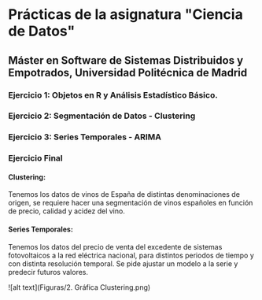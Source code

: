# Prácticas de la asignatura "Ciencia de Datos"

## Máster en Software de Sistemas Distribuidos y Empotrados, Universidad Politécnica de Madrid

### Ejercicio 1: Objetos en R y Análisis Estadístico Básico.

### Ejercicio 2: Segmentación de Datos - Clustering

### Ejercicio 3: Series Temporales - ARIMA

### Ejercicio Final
#### Clustering: 
Tenemos los datos de vinos de España de distintas denominaciones de origen, se requiere hacer una segmentación de vinos españoles en función de precio, calidad y acidez del vino.
#### Series Temporales:
Tenemos los datos del precio de venta del excedente de sistemas fotovoltaicos a la 
red eléctrica nacional, para distintos periodos de tiempo y con distinta resolución 
temporal. Se pide ajustar un modelo a la serie y predecir futuros valores.

![alt text](Figuras/2. Gráfica Clustering.png)
